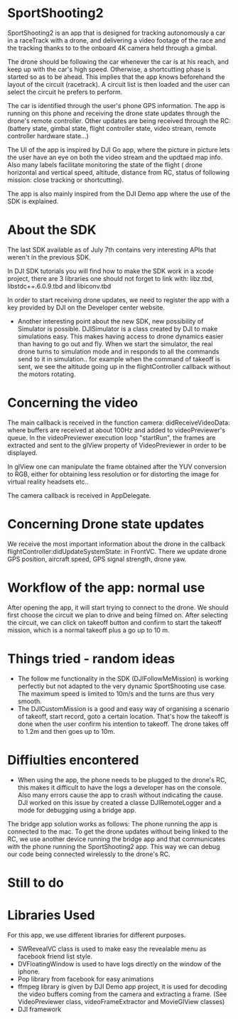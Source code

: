 # SportShooting2

SportShooting2 is an app that is designed for tracking autonomously a car in a raceTrack with a drone, and delivering a video footage of the race and the tracking thanks to to the onboard 4K camera held through a gimbal.

The drone should be following the car whenever the car is at his reach, and keep up with the car's high speed. Otherwise, a shortcutting phase is started so as to be ahead. This implies that the app knows beforehand the layout of the circuit (racetrack). A circuit list is then loaded and the user can select the circuit he prefers to perform.

The car is identified through the user's phone GPS information. The app is running on this phone and receiving the drone state updates through the drone's remote controller. Other updates are being received through the RC: (battery state, gimbal state, flight controller state, video stream, remote controller hardware state...)

The UI of the app is inspired by DJI Go app, where the picture in picture lets the user have an eye on both the video stream and the updtaed map info. Also many labels facilitate monitoring the state of the flight ( drone horizontal and vertical speed, altitude, distance from RC, status of following mission: close tracking or shortcutting).

The app is also mainly inspired from the DJI Demo app where the use of the SDK is explained.

# About the SDK

The last SDK available as of July 7th contains very interesting APIs that weren't in the previous SDK.

In DJI SDK tutorials you will find how to make the SDK work in a xcode project, there are 3 libraries one should not forget to link with: libz.tbd, libstdc++.6.0.9.tbd and libiconv.tbd

In order to start receiving drone updates, we need to register the app with a key provided by DJI on the Developer center website.
- Another interesting point about the new SDK, new possibility of Simulator is possible. DJISimulator is a class created by DJI to make simulations easy. This makes having access to drone dynamics easier than having to go out and fly. When we start the simulator, the real drone turns to simulation mode and in responds to all the commands send to it in simulation.. for example when the command of takeoff is sent, we see the altitude going up in the flightController callback without the motors rotating.

# Concerning the video

The main callback is received in the function camera: didReceiveVideoData: where buffers are received at about 100Hz and added to videoPreviewer's queue. In the videoPreviewer execution loop "startRun", the frames are extracted and sent to the glView property of VideoPreviewer in order to be displayed.

In glView one can manipulate the frame obtained after the YUV conversion to RGB, either for obtaining less resolution or for distorting the image for virtual reality headsets etc..

The camera callback is received in AppDelegate.

# Concerning Drone state updates

We receive the most important information about the drone in the callback flightController:didUpdateSystemState: in FrontVC. There we update drone GPS position, aircraft speed, GPS signal strength, drone yaw.

# Workflow of the app: normal use

After opening the app, it will start trying to connect to the drone. We should first choose the circuit we plan to drive and being filmed on. After selecting the circuit, we can click on takeoff button and confirm to start the takeoff mission, which is a normal takeoff plus a go up to 10 m.

# Things tried - random ideas

- The follow me functionality in the SDK (DJIFollowMeMission) is working perfectly but not adapted to the very dynamic SportShooting use case. The maximum speed is limited to 10m/s and the turns are thus very smooth.
- The DJICustomMission is a good and easy way of organising a scenario of takeoff, start record, goto a certain location. That's how the takeoff is done when the user confirm his intention to takeoff. The drone takes off to 1.2m and then goes up to 10m.


# Diffiulties encontered
- When using the app, the phone needs to be plugged to the drone's RC, this makes it difficult to have the logs a developer has on the console. Also many errors cause the app to crash without indicating the cause. DJI worked on this issue by created a classe DJIRemoteLogger and a mode for debugging using a bridge app.

The bridge app solution works as follows: The phone running the app is connected to the mac. To get the drone updates without being linked to the RC, we use another device running the bridge app and that communicates with the phone running the SportShooting2 app. This way we can debug our code being connected wirelessly to the drone's RC.

# Still to do


# Libraries Used

For this app, we use different libraries for different purposes. 

- SWRevealVC class is used to make easy the revealable menu as facebook friend list style. 
- DVFloatingWindow is used to have logs directly on the window of the iphone.
- Pop library from facebook for easy animations
- ffmpeg library is given by DJI Demo app project, it is used for decoding the video buffers coming from the camera and extracting a frame. (See VideoPreviewer class, videoFrameExtractor and MovieGlView classes)
- DJI framework 
